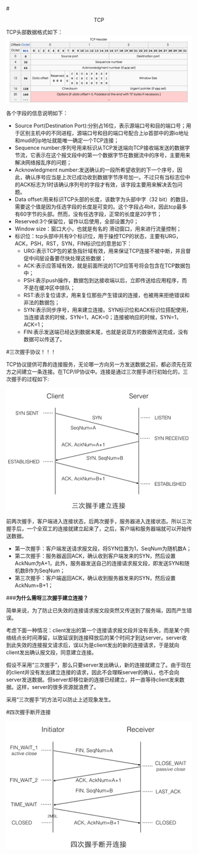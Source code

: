 #<center>TCP</center>

TCP头部数据格式如下：
![](/picture/tcp_head.png)

各个字段的信息说明如下：

* Source Port(Destination Port):分别占16位，表示源端口号和目的端口号；用于区别主机中的不同进程，源端口号和目的端口号配合上ip首部中的源io地址和mudi的ip地址就能唯一确定一个TCP连接；
* Sequence number:序列号用来标识从TCP发送端向TCP接收端发送的数据字节流，它表示在这个报文段中的第一个数据字节在数据流中的序号，主要用来解决网络报乱序的问题；
* Acknowledgment number:发送确认的一段所希望收到的下一个序号，因此，确认序号应当是上次已成功收到数据字节序号加一。不过只有当标志位中的ACK标志为1时该确认序列号的字段才有效，该字段主要用来解决丢包问题。
* Data offset:用来标识TCP头部的长度，该数字为头部中字（32 bit）的数目，需要这个值是因为任选字段的长度是可变的。这个字段占4bit，因此tcp最多有60字节的头部。然而，没有任选字段，正常的长度是20字节；
* Reserved:3个保留位，留作以后使用，全部设置为0；
* Window size：窗口大小，也就是有名的 滑动窗口，用来进行流量控制；
* 标识位：tcp头部中共有9个标识位，用于操控TCP的状态，主要有URG，ACK，PSH，RST，SYN，FIN标识位的意思如下：
    * URG:表示TCP包的紧急指针域有效，用来保证TCP连接不被中断，并且督促中间层设备要尽快处理这些数据；
    * ACK:表示应答域有效，就是前面所说的TCP应答号将会包含在TCP数据包中；
    * PSH:表示push操作，数据包到达接收端以后，立即传送给应用程序，而不是在缓冲区中排队；
    * RST:表示复位请求，用来复位那些产生错误的连接，也被用来拒绝错误和非法的数据包；
    * SYN:表示同步序号，用来建立连接。SYN标识位和ACK标识位搭配使用，当连接请求的时候，SYN=1，ACK=0；连接被响应的时候，SYN=1，ACK=1；
    * FIN:表示发送端已经达到数据末尾，也就是说双方的数据传送完成，没有数据可以传送了。
 
#三次握手协议！！！
 
TCP协议提供可靠的连接服务，无论哪一方向另一方发送数据之前，都必须先在双方之间建立一条连接。在TCP/IP协议中。连接是通过三次握手进行初始化的，三次握手的过程如下:

![](/picture/three_hand_por.png)

前两次握手，客户端进入连接状态，后两次握手，服务器进入连接状态。所以三次握手后，一个全双工的连接就建立起来了，之后，客户端和服务器端就可以开始传送数据。

* 第一次握手：客户端发送请求报文段，将SYN位置为1，SeqNum为随机数A；
* 第二次握手：服务器返回ACK，确认收到客户端发来的SYN，然后设置AckNum为A+1，此外，服务器发送自己的连接请求报文段，即发送SYN和随机数B作为SeqNum；
* 第三次握手：客户端返回ACK，确认收到服务器发来的SYN，然后设置AckNum=B+1；

###**为什么需呀三次握手建立连接？**

简单来说，为了防止已失效的连接请求报文段突然又传送到了服务端，因而产生错误。

考虑下面一种情况：client发出的第一个连接请求报文段并没有丢失，而是某个网络结点长时间滞留，以致延误到连接释放后的某个时间才到达server。server收到此失效的连接报文请求后，误以为是client发出的新的连接请求，于是就向client发出确认报文段，同意建立连接。

假设不采用“三次握手”，那么只要server发出确认，新的连接就建立了。由于现在的client并没有发出建立连接的请求，因此不会理睬server的确认，也不会向server发送数据。但server却移位新的连接已经建立，并一直等待client发来数据。这样，server的很多资源就浪费了。

采用“三次握手”的方法可以防止上述现象发生。

#四次握手断开连接

![](/picture\four_hand_duan.png)
